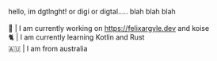 hello, im dgtlnght! or digi or digtal..... blah blah blah
<br/>
<br/>
💾 | I am currently working on https://felixargyle.dev and koise
<br/>
🐈 | I am currently learning Kotlin and Rust
<br/>
🇦🇺 | I am from australia
<br/>
